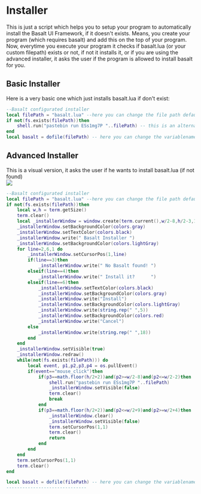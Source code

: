# Installer

This is just a script which helps you to setup your program to automatically install the Basalt UI Framework, if it doesn't exists. Means, you create your program (which requires basalt) and add this on the top of your program. Now, everytime you execute your program it checks if basalt.lua (or your custom filepath) exists or not, if not it installs it, or if you are using the advanced installer, it asks the user if the program is allowed to install basalt for you.

## Basic Installer
Here is a very basic one which just installs basalt.lua if don't exist:
```lua
--Basalt configurated installer
local filePath = "basalt.lua" --here you can change the file path default: basalt.lua
if not(fs.exists(filePath))then
    shell.run("pastebin run ESs1mg7P "..filePath) -- this is an alternative to the wget command
end
local basalt = dofile(filePath) -- here you can change the variablename in any variablename you want default: basalt
```

## Advanced Installer
This is a visual version, it asks the user if he wants to install basalt.lua (if not found)<br>
![](https://raw.githubusercontent.com/Pyroxenium/Basalt/master/docs/_media/installer.png)
```lua
--Basalt configurated installer
local filePath = "basalt.lua" --here you can change the file path default: basalt.lua
if not(fs.exists(filePath))then
    local w,h = term.getSize()
    term.clear()
    local _installerWindow = window.create(term.current(),w/2-8,h/2-3,18,6)
    _installerWindow.setBackgroundColor(colors.gray)
    _installerWindow.setTextColor(colors.black)
    _installerWindow.write(" Basalt Installer ")
    _installerWindow.setBackgroundColor(colors.lightGray)
    for line=2,6,1 do
        _installerWindow.setCursorPos(1,line)
        if(line==3)then
            _installerWindow.write(" No Basalt found! ")
        elseif(line==4)then
            _installerWindow.write(" Install it?      ")
        elseif(line==6)then
            _installerWindow.setTextColor(colors.black)
            _installerWindow.setBackgroundColor(colors.gray)
            _installerWindow.write("Install")
            _installerWindow.setBackgroundColor(colors.lightGray)
            _installerWindow.write(string.rep(" ",5))
            _installerWindow.setBackgroundColor(colors.red)
            _installerWindow.write("Cancel")
        else
            _installerWindow.write(string.rep(" ",18))
        end
    end
    _installerWindow.setVisible(true)
    _installerWindow.redraw()
    while(not(fs.exists(filePath))) do
        local event, p1,p2,p3,p4 = os.pullEvent()
        if(event=="mouse_click")then
            if(p3==math.floor(h/2+2))and(p2>=w/2-8)and(p2<=w/2-2)then
                shell.run("pastebin run ESs1mg7P "..filePath)
                _installerWindow.setVisible(false)
                term.clear()
                break
            end
            if(p3==math.floor(h/2+2))and(p2<=w/2+9)and(p2>=w/2+4)then
                _installerWindow.clear()
                _installerWindow.setVisible(false)
                term.setCursorPos(1,1)
                term.clear()
                return
            end
        end
    end
    term.setCursorPos(1,1)
    term.clear()
end

local basalt = dofile(filePath) -- here you can change the variablename in any variablename you want default: basalt
------------------------------
```
